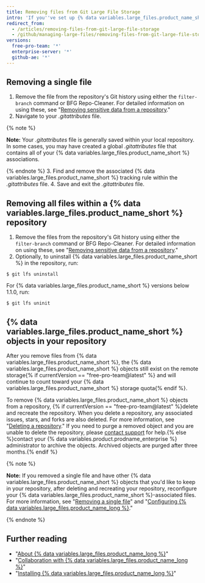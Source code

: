 ```yaml
---
title: Removing files from Git Large File Storage
intro: 'If you''ve set up {% data variables.large_files.product_name_short %} for your repository, you can remove all files or a subset of files from {% data variables.large_files.product_name_short %}.'
redirect_from:
  - /articles/removing-files-from-git-large-file-storage
  - /github/managing-large-files/removing-files-from-git-large-file-storage
versions:
  free-pro-team: '*'
  enterprise-server: '*'
  github-ae: '*'
---
```

## Removing a single file

1.  Remove the file from the repository's Git history using either the `filter-branch` command or BFG Repo-Cleaner. For detailed information on using these, see "[Removing sensitive data from a repository](/articles/removing-sensitive-data-from-a-repository)."
2. Navigate to your *.gitattributes* file.

  {% note %}

  **Note:** Your *.gitattributes* file is generally saved within your local repository. In some cases, you may have created a global *.gitattributes* file that contains all of your {% data variables.large_files.product_name_short %} associations.

  {% endnote %}
3. Find and remove the associated {% data variables.large_files.product_name_short %} tracking rule within the *.gitattributes* file.
4. Save and exit the *.gitattributes* file.

## Removing all files within a {% data variables.large_files.product_name_short %} repository

1. Remove the files from the repository's Git history using either the `filter-branch` command or BFG Repo-Cleaner. For detailed information on using these, see "[Removing sensitive data from a repository](/articles/removing-sensitive-data-from-a-repository)."
2. Optionally, to uninstall {% data variables.large_files.product_name_short %} in the repository, run:
  ```shell
  $ git lfs uninstall
  ```
  For {% data variables.large_files.product_name_short %} versions below 1.1.0, run:
  ```shell
  $ git lfs uninit
  ```

## {% data variables.large_files.product_name_short %} objects in your repository

After you remove files from {% data variables.large_files.product_name_short %}, the {% data variables.large_files.product_name_short %} objects still exist on the remote storage{% if currentVersion == "free-pro-team@latest" %} and will continue to count toward your {% data variables.large_files.product_name_short %} storage quota{% endif %}.

To remove {% data variables.large_files.product_name_short %} objects from a repository, {% if currentVersion == "free-pro-team@latest" %}delete and recreate the repository. When you delete a repository, any associated issues, stars, and forks are also deleted. For more information, see "[Deleting a repository](/github/administering-a-repository/deleting-a-repository)." If you need to purge a removed object and you are unable to delete the repository, please [contact support](/github/working-with-github-support) for help.{% else %}contact your {% data variables.product.prodname_enterprise %} administrator to archive the objects. Archived objects are purged after three months.{% endif %}

{% note %}

**Note:** If you removed a single file and have other {% data variables.large_files.product_name_short %} objects that you'd like to keep in your repository, after deleting and recreating your repository, reconfigure your {% data variables.large_files.product_name_short %}-associated files. For more information, see "[Removing a single file](#removing-a-single-file)" and "[Configuring {% data variables.large_files.product_name_long %}](/github/managing-large-files/configuring-git-large-file-storage)."

{% endnote %}

## Further reading

- "[About {% data variables.large_files.product_name_long %}](/articles/about-git-large-file-storage)"
- "[Collaboration with {% data variables.large_files.product_name_long %}](/articles/collaboration-with-git-large-file-storage/)"
- "[Installing {% data variables.large_files.product_name_long %}](/articles/installing-git-large-file-storage)"
